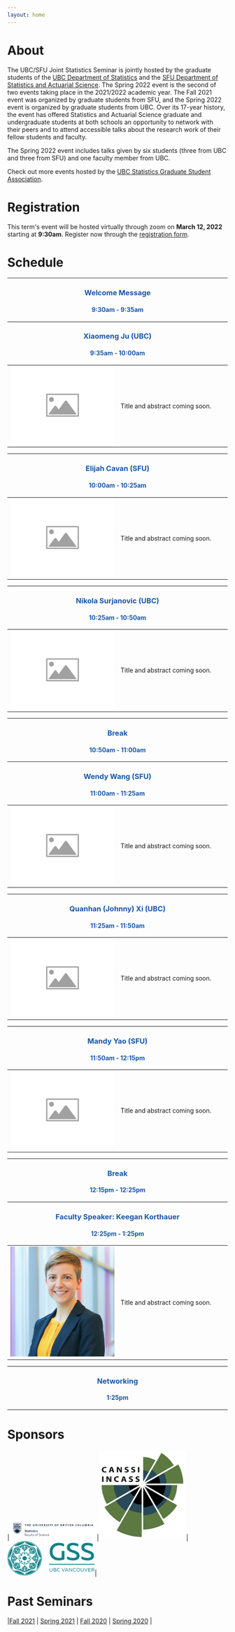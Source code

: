 ```yaml
---
layout: home
---
```


<style>
td, th, tr, table {
   border: none!important;
   background-color: transparent!important;
}
h2, h3, h4 {
    text-align: center;
}
</style>

# About

The UBC/SFU Joint Statistics Seminar is jointly hosted by the graduate students of the [UBC Department of Statistics](https://www.stat.ubc.ca/) and the [SFU Department of Statistics and Actuarial Science](https://www.sfu.ca/stat-actsci.html). The Spring 2022 event is the second of two events taking place in the 2021/2022 academic year. The Fall 2021 event was organized by graduate students from SFU, and the Spring 2022 event is organized by graduate students from UBC. Over its 17-year history, the event has offered Statistics and Actuarial Science graduate and undergraduate students at both schools an opportunity to network with their peers and to attend accessible talks about the research work of their fellow students and faculty. 

The Spring 2022 event includes talks given by six students (three from UBC and three from SFU) and one faculty member from UBC.

Check out more events hosted by the [UBC Statistics Graduate Student Association](https://ubc-stat-grad.github.io/).

# Registration

This term's event will be hosted virtually through zoom on **March 12, 2022** starting at **9:30am**. Register now through the [registration form](https://docs.google.com/forms/d/e/1FAIpQLSdrzTMJV_TtChGLx7nOWhIXPVXnizvYXl_gxAcf2ixENXBBOA/viewform).

# Schedule

---

### <span style="color:#1756a9"> Welcome Message </span> 
#### <span style="color:#1756a9">  9:30am - 9:35am </span>

---

### <span style="color:#1756a9"> Xiaomeng Ju (UBC) </span>
#### <span style="color:#1756a9"> 9:35am - 10:00am </span>

<table cellspacing="0" cellpadding="0">
<tr><td width="50%" style="vertical-align:text-top">
<img src="assets/speaker.png">
</td><td>
Title and abstract coming soon.
</td></tr>
</table>

---

### <span style="color:#1756a9"> Elijah Cavan (SFU) </span>
#### <span style="color:#1756a9"> 10:00am - 10:25am </span>

<table cellspacing="0" cellpadding="0">
<tr><td width="50%" style="vertical-align:text-top">
<img src="assets/speaker.png">
</td><td>
Title and abstract coming soon.
</td></tr>
</table>

---

### <span style="color:#1756a9"> Nikola Surjanovic (UBC) </span>
#### <span style="color:#1756a9"> 10:25am - 10:50am </span>

<table cellspacing="0" cellpadding="0">
<tr><td width="50%" style="vertical-align:text-top">
<img src="assets/speaker.png">
</td><td>
Title and abstract coming soon.
</td></tr>
</table>

---

### <span style="color:#1756a9"> Break </span>
#### <span style="color:#1756a9"> 10:50am - 11:00am </span>

---

### <span style="color:#1756a9"> Wendy Wang (SFU) </span>
#### <span style="color:#1756a9"> 11:00am - 11:25am </span>

<table cellspacing="0" cellpadding="0">
<tr><td width="50%" style="vertical-align:text-top">
<img src="assets/speaker.png">
</td><td>
Title and abstract coming soon.
</td></tr>
</table>

---

### <span style="color:#1756a9"> Quanhan (Johnny) Xi (UBC) </span>
#### <span style="color:#1756a9"> 11:25am - 11:50am </span>

<table cellspacing="0" cellpadding="0">
<tr><td width="50%" style="vertical-align:text-top">
<img src="assets/speaker.png">
</td><td>
Title and abstract coming soon.
</td></tr>
</table>

---

### <span style="color:#1756a9"> Mandy Yao (SFU) </span>
#### <span style="color:#1756a9"> 11:50am - 12:15pm </span>

<table cellspacing="0" cellpadding="0">
<tr><td width="50%" style="vertical-align:text-top">
<img src="assets/speaker.png">
</td><td>
Title and abstract coming soon.
</td></tr>
</table>

---

### <span style="color:#1756a9"> Break </span>
#### <span style="color:#1756a9"> 12:15pm - 12:25pm </span>

---

### <span style="color:#1756a9"> Faculty Speaker: Keegan Korthauer </span>
#### <span style="color:#1756a9"> 12:25pm - 1:25pm </span>

<table cellspacing="0" cellpadding="0">
<tr><td width="50%" style="vertical-align:text-top">
<img src="assets/KeeganKorthauer.jpeg">
</td><td>
Title and abstract coming soon.
</td></tr>
</table>

---

### <span style="color:#1756a9"> Networking </span>
#### <span style="color:#1756a9"> 1:25pm </span>

---

# Sponsors

|<img src="assets/stat.jpg" width=200/>|<img src="assets/canssi.png" width=200/>|<img src="assets/gss.png" width=200/>|

# Past Seminars

|[Fall 2021](https://www.sfu.ca/~rennyd/JointSeminar2021/) | [Spring 2021](https://www.stat.ubc.ca/~kenny.chiu/jointseminar/spring2021/) | [Fall 2020](http://www.sfu.ca/~nsurjano/JointSeminar/) | [Spring 2020](https://chiukenny.github.io/jointseminar-2019w2/) |